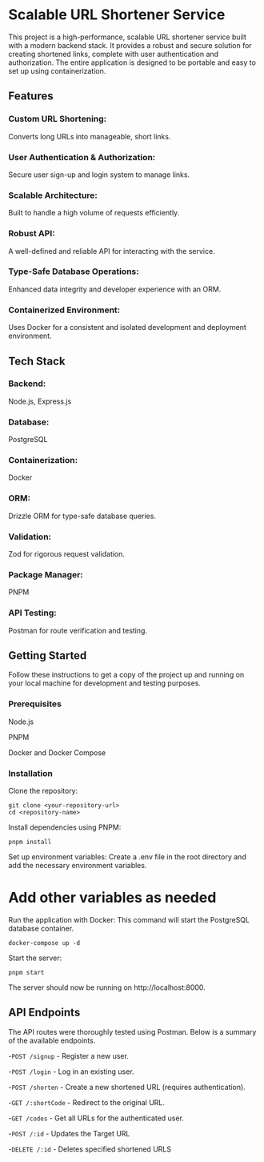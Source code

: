 # **Scalable URL Shortener Service**
This project is a high-performance, scalable URL shortener service built with a modern backend stack. It provides a robust and secure solution for creating shortened links, complete with user authentication and authorization. The entire application is designed to be portable and easy to set up using containerization.

## **Features**
### **Custom URL Shortening:** 
Converts long URLs into manageable, short links.

### **User Authentication & Authorization:** 
Secure user sign-up and login system to manage links.

### **Scalable Architecture:** 
Built to handle a high volume of requests efficiently.

### **Robust API:** 
A well-defined and reliable API for interacting with the service.

### **Type-Safe Database Operations:** 
Enhanced data integrity and developer experience with an ORM.

### **Containerized Environment:**
Uses Docker for a consistent and isolated development and deployment environment.

## **Tech Stack**
### **Backend:**
Node.js, Express.js

### **Database:** 
PostgreSQL

### **Containerization:** 
Docker

### **ORM:**
Drizzle ORM for type-safe database queries.

### **Validation:** 
Zod for rigorous request validation.

### **Package Manager:** 
PNPM

### **API Testing:** 
Postman for route verification and testing.

## **Getting Started**
Follow these instructions to get a copy of the project up and running on your local machine for development and testing purposes.

### **Prerequisites**
Node.js

PNPM

Docker and Docker Compose

### **Installation**
Clone the repository:

```
git clone <your-repository-url>
cd <repository-name>
```

Install dependencies using PNPM:

```
pnpm install
```

Set up environment variables:
Create a .env file in the root directory and add the necessary environment variables.

# Add other variables as needed

Run the application with Docker:
This command will start the PostgreSQL database container.

```
docker-compose up -d
```

Start the server:

```
pnpm start
```

The server should now be running on http://localhost:8000.

## **API Endpoints**
The API routes were thoroughly tested using Postman. Below is a summary of the available endpoints.

-`POST /signup` - Register a new user.

-`POST /login` - Log in an existing user.

-`POST /shorten` - Create a new shortened URL (requires authentication).

-`GET /:shortCode` - Redirect to the original URL.

-`GET /codes` - Get all URLs for the authenticated user.

-`POST /:id` - Updates the Target URL

-`DELETE /:id` - Deletes specified shortened URLS

